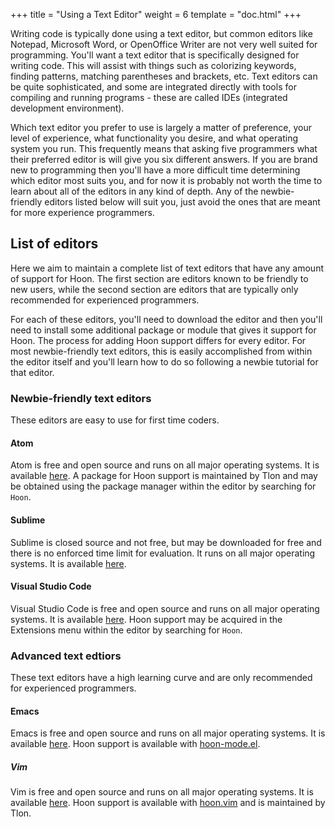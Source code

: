 +++
title = "Using a Text Editor"
weight = 6
template = "doc.html"
+++

Writing code is typically done using a text editor, but common editors like Notepad, Microsoft Word, or OpenOffice Writer are not very well suited for programming. You'll want a text editor that is specifically designed for writing code. This will assist with things such as colorizing keywords, finding patterns, matching parentheses and brackets, etc. Text editors can be quite sophisticated, and some are integrated directly with tools for compiling and running programs - these are called IDEs (integrated development environment).

Which text editor you prefer to use is largely a matter of preference, your level of experience, what functionality you desire, and what operating system you run. This frequently means that asking five programmers what their preferred editor is will give you six different answers. If you are brand new to programming then you'll have a more difficult time determining which editor most suits you, and for now it is probably not worth the time to learn about all of the editors in any kind of depth. Any of the newbie-friendly editors listed below will suit you, just avoid the ones that are meant for more experience programmers.

## List of editors

Here we aim to maintain a complete list of text editors that have any amount of support for Hoon. The first section are editors known to be friendly to new users, while the second section are editors that are typically only recommended for experienced programmers.

For each of these editors, you'll need to download the editor and then you'll need to install some additional package or module that gives it support for Hoon. The process for adding Hoon support differs for every editor. For most newbie-friendly text editors, this is easily accomplished from within the editor itself and you'll learn how to do so following a newbie tutorial for that editor.

### Newbie-friendly text editors

These editors are easy to use for first time coders.

#### Atom
Atom is free and open source and runs on all major operating systems. It is available [here](https://atom.io/). A package for Hoon support is maintained by Tlon and may be obtained using the package manager within the editor by searching for `Hoon`.

#### Sublime
Sublime is closed source and not free, but may be downloaded for free and there is no enforced time limit for evaluation. It runs on all major operating systems. It is available [here](https://www.sublimetext.com/).

#### Visual Studio Code
Visual Studio Code is free and open source and runs on all major operating systems. It is available [here](https://code.visualstudio.com/). Hoon support may be acquired in the Extensions menu within the editor by searching for `Hoon`.

### Advanced text edtiors

These text editors have a high learning curve and are only recommended for experienced programmers.

#### Emacs

Emacs is free and open source and runs on all major operating systems. It is available [here](https://www.gnu.org/software/emacs/). Hoon support is available with [hoon-mode.el](https://github.com/urbit/hoon-mode.el).

##### Vim

Vim is free and open source and runs on all major operating systems. It is available [here](https://www.vim.org/). Hoon support is available with [hoon.vim](https://github.com/urbit/hoon.vim) and is maintained by Tlon.
